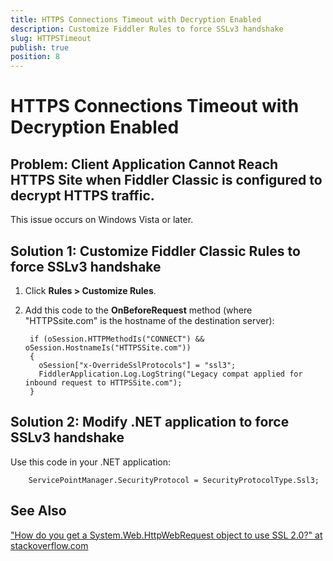 ```yaml
---
title: HTTPS Connections Timeout with Decryption Enabled
description: Customize Fiddler Rules to force SSLv3 handshake
slug: HTTPSTimeout
publish: true
position: 8
---
```


HTTPS Connections Timeout with Decryption Enabled
=================================================

Problem: Client Application Cannot Reach HTTPS Site when Fiddler Classic is configured to decrypt HTTPS traffic.
--------------------------------------------------------------------------------------------------------

This issue occurs on Windows Vista or later.

Solution 1: Customize Fiddler Classic Rules to force SSLv3 handshake
------------------------------------------------------------

1. Click **Rules > Customize Rules**.

2. Add this code to the **OnBeforeRequest** method (where "HTTPSsite.com" is the hostname of the destination server):

		if (oSession.HTTPMethodIs("CONNECT") && oSession.HostnameIs("HTTPSSite.com")) 
		{ 
		  oSession["x-OverrideSslProtocols"] = "ssl3"; 
		  FiddlerApplication.Log.LogString("Legacy compat applied for inbound request to HTTPSSite.com"); 
		}

Solution 2: Modify .NET application to force SSLv3 handshake
------------------------------------------------------------

Use this code in your .NET application:

		ServicePointManager.SecurityProtocol = SecurityProtocolType.Ssl3;

See Also
--------

["How do you get a System.Web.HttpWebRequest object to use SSL 2.0?" at stackoverflow.com][1]

[1]: https://stackoverflow.com/questions/169222/how-do-you-get-a-system-web-httpwebrequest-object-to-use-ssl-2-0/169396#169396
